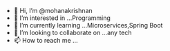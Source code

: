 - 👋 Hi, I’m @mohanakrishnan
- 👀 I’m interested in ...Programming
- 🌱 I’m currently learning ...Microservices,Spring Boot
- 💞️ I’m looking to collaborate on ...any tech
- 📫 How to reach me ...

<!---
mohanakrishnan/mohanakrishnan is a ✨ special ✨ repository because its `README.md` (this file) appears on your GitHub profile.
You can click the Preview link to take a look at your changes.
--->
